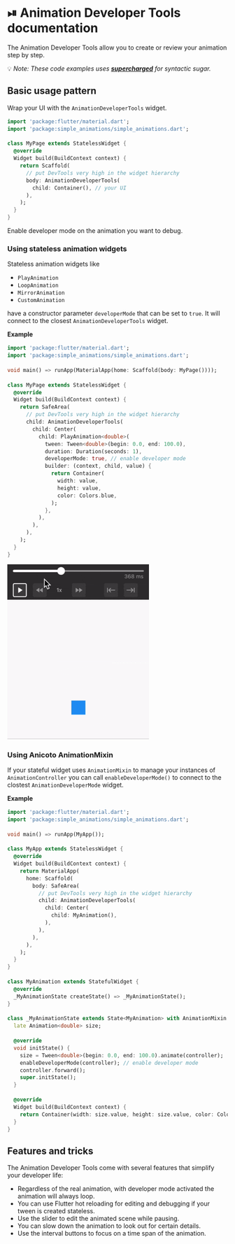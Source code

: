 # ⏯ Animation Developer Tools documentation

The Animation Developer Tools allow you to create or review your animation step by step.

💡 *Note: These code examples uses **[supercharged](https://pub.dev/packages/supercharged)** for syntactic sugar.*

## Basic usage pattern

Wrap your UI with the `AnimationDeveloperTools` widget.

```dart
import 'package:flutter/material.dart';
import 'package:simple_animations/simple_animations.dart';

class MyPage extends StatelessWidget {
  @override
  Widget build(BuildContext context) {
    return Scaffold(
      // put DevTools very high in the widget hierarchy
      body: AnimationDeveloperTools(
        child: Container(), // your UI
      ),
    );
  }
}
```


Enable developer mode on the animation you want to debug.

### Using stateless animation widgets

Stateless animation widgets like

- `PlayAnimation`
- `LoopAnimation`
- `MirrorAnimation`
- `CustomAnimation`

have a constructor parameter `developerMode` that can be set to `true`. It will connect to the closest `AnimationDeveloperTools` widget.

**Example**
```dart
import 'package:flutter/material.dart';
import 'package:simple_animations/simple_animations.dart';

void main() => runApp(MaterialApp(home: Scaffold(body: MyPage())));

class MyPage extends StatelessWidget {
  @override
  Widget build(BuildContext context) {
    return SafeArea(
      // put DevTools very high in the widget hierarchy
      child: AnimationDeveloperTools(
        child: Center(
          child: PlayAnimation<double>(
            tween: Tween<double>(begin: 0.0, end: 100.0),
            duration: Duration(seconds: 1),
            developerMode: true, // enable developer mode
            builder: (context, child, value) {
              return Container(
                width: value,
                height: value,
                color: Colors.blue,
              );
            },
          ),
        ),
      ),
    );
  }
}
```

![devtools](https://raw.githubusercontent.com/felixblaschke/simple_animations_documentation_assets/master/v2/devtools.gif)

### Using Anicoto AnimationMixin

If your stateful widget uses `AnimationMixin` to manage your instances of `AnimationController` you can call `enableDeveloperMode()` to connect to the clostest `AnimationDeveloperMode` widget.

**Example**
```dart
import 'package:flutter/material.dart';
import 'package:simple_animations/simple_animations.dart';

void main() => runApp(MyApp());

class MyApp extends StatelessWidget {
  @override
  Widget build(BuildContext context) {
    return MaterialApp(
      home: Scaffold(
        body: SafeArea(
          // put DevTools very high in the widget hierarchy
          child: AnimationDeveloperTools(
            child: Center(
              child: MyAnimation(),
            ),
          ),
        ),
      ),
    );
  }
}

class MyAnimation extends StatefulWidget {
  @override
  _MyAnimationState createState() => _MyAnimationState();
}

class _MyAnimationState extends State<MyAnimation> with AnimationMixin {
  late Animation<double> size;

  @override
  void initState() {
    size = Tween<double>(begin: 0.0, end: 100.0).animate(controller);
    enableDeveloperMode(controller); // enable developer mode
    controller.forward();
    super.initState();
  }

  @override
  Widget build(BuildContext context) {
    return Container(width: size.value, height: size.value, color: Colors.blue);
  }
}
```

## Features and tricks

The Animation Developer Tools come with several features that simplify your developer life:

- Regardless of the real animation, with developer mode activated the animation will always loop.
- You can use Flutter hot reloading for editing and debugging if your tween is created stateless.
- Use the slider to edit the animated scene while pausing.
- You can slow down the animation to look out for certain details.
- Use the interval buttons to focus on a time span of the animation.